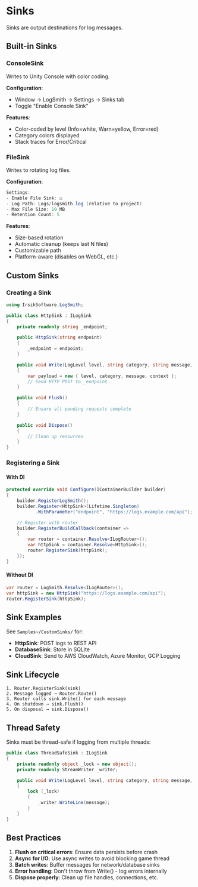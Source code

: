 # Sinks

Sinks are output destinations for log messages.

## Built-in Sinks

### ConsoleSink
Writes to Unity Console with color coding.

**Configuration**:
- Window → LogSmith → Settings → Sinks tab
- Toggle "Enable Console Sink"

**Features**:
- Color-coded by level (Info=white, Warn=yellow, Error=red)
- Category colors displayed
- Stack traces for Error/Critical

### FileSink
Writes to rotating log files.

**Configuration**:
```csharp
Settings:
- Enable File Sink: ☑
- Log Path: Logs/logsmith.log (relative to project)
- Max File Size: 10 MB
- Retention Count: 5
```

**Features**:
- Size-based rotation
- Automatic cleanup (keeps last N files)
- Customizable path
- Platform-aware (disables on WebGL, etc.)

## Custom Sinks

### Creating a Sink

```csharp
using IrsikSoftware.LogSmith;

public class HttpSink : ILogSink
{
    private readonly string _endpoint;

    public HttpSink(string endpoint)
    {
        _endpoint = endpoint;
    }

    public void Write(LogLevel level, string category, string message, Dictionary<string, object> context)
    {
        var payload = new { level, category, message, context };
        // Send HTTP POST to _endpoint
    }

    public void Flush()
    {
        // Ensure all pending requests complete
    }

    public void Dispose()
    {
        // Clean up resources
    }
}
```

### Registering a Sink

#### With DI
```csharp
protected override void Configure(IContainerBuilder builder)
{
    builder.RegisterLogSmith();
    builder.Register<HttpSink>(Lifetime.Singleton)
           .WithParameter("endpoint", "https://logs.example.com/api");

    // Register with router
    builder.RegisterBuildCallback(container =>
    {
        var router = container.Resolve<ILogRouter>();
        var httpSink = container.Resolve<HttpSink>();
        router.RegisterSink(httpSink);
    });
}
```

#### Without DI
```csharp
var router = LogSmith.Resolve<ILogRouter>();
var httpSink = new HttpSink("https://logs.example.com/api");
router.RegisterSink(httpSink);
```

## Sink Examples

See `Samples~/CustomSinks/` for:
- **HttpSink**: POST logs to REST API
- **DatabaseSink**: Store in SQLite
- **CloudSink**: Send to AWS CloudWatch, Azure Monitor, GCP Logging

## Sink Lifecycle

```
1. Router.RegisterSink(sink)
2. Message logged → Router.Route()
3. Router calls sink.Write() for each message
4. On shutdown → sink.Flush()
5. On disposal → sink.Dispose()
```

## Thread Safety

Sinks must be thread-safe if logging from multiple threads:

```csharp
public class ThreadSafeSink : ILogSink
{
    private readonly object _lock = new object();
    private readonly StreamWriter _writer;

    public void Write(LogLevel level, string category, string message, Dictionary<string, object> context)
    {
        lock (_lock)
        {
            _writer.WriteLine(message);
        }
    }
}
```

## Best Practices

1. **Flush on critical errors**: Ensure data persists before crash
2. **Async for I/O**: Use async writes to avoid blocking game thread
3. **Batch writes**: Buffer messages for network/database sinks
4. **Error handling**: Don't throw from Write() - log errors internally
5. **Dispose properly**: Clean up file handles, connections, etc.

